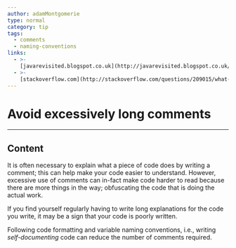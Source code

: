```yaml
---
author: adamMontgomerie
type: normal
category: tip
tags:
  - comments
  - naming-conventions
links:
  - >-
    [javarevisited.blogspot.co.uk](http://javarevisited.blogspot.co.uk/2011/08/code-comments-java-best-practices.html){website}
  - >-
    [stackoverflow.com](http://stackoverflow.com/questions/209015/what-is-self-documenting-code-and-can-it-replace-well-documented-code){website}
---
```


# Avoid excessively long comments


---

## Content

It is often necessary to explain what a piece of code does by writing a comment; this can help make your code easier to understand. However, excessive use of comments can in-fact make code harder to read because there are more things in the way; obfuscating the code that is doing the actual work.

If you find yourself regularly having to write long explanations for the code you write, it may be a sign that your code is poorly written.

Following code formatting and variable naming conventions, i.e., writing *self-documenting* code can reduce the number of comments required.
